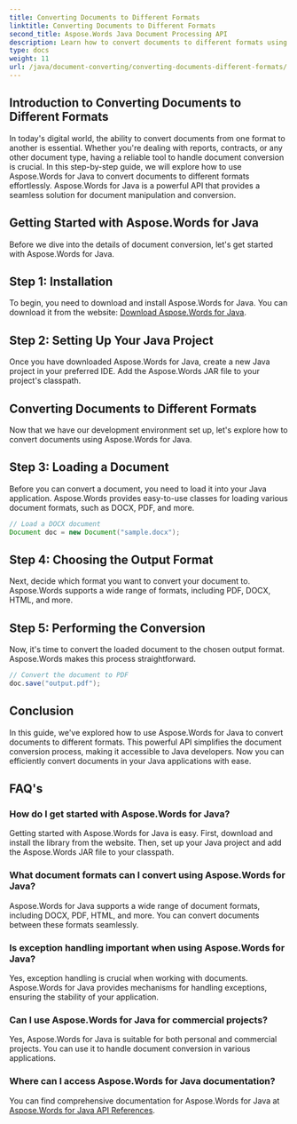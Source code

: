 ```yaml
---
title: Converting Documents to Different Formats
linktitle: Converting Documents to Different Formats
second_title: Aspose.Words Java Document Processing API
description: Learn how to convert documents to different formats using Aspose.Words for Java. Step-by-step guide for efficient document conversion.
type: docs
weight: 11
url: /java/document-converting/converting-documents-different-formats/
---
```


## Introduction to Converting Documents to Different Formats

In today's digital world, the ability to convert documents from one format to another is essential. Whether you're dealing with reports, contracts, or any other document type, having a reliable tool to handle document conversion is crucial. In this step-by-step guide, we will explore how to use Aspose.Words for Java to convert documents to different formats effortlessly. Aspose.Words for Java is a powerful API that provides a seamless solution for document manipulation and conversion.

## Getting Started with Aspose.Words for Java

Before we dive into the details of document conversion, let's get started with Aspose.Words for Java.

## Step 1: Installation

To begin, you need to download and install Aspose.Words for Java. You can download it from the website: [Download Aspose.Words for Java](https://releases.aspose.com/words/java/).

## Step 2: Setting Up Your Java Project

Once you have downloaded Aspose.Words for Java, create a new Java project in your preferred IDE. Add the Aspose.Words JAR file to your project's classpath.

## Converting Documents to Different Formats

Now that we have our development environment set up, let's explore how to convert documents using Aspose.Words for Java.

## Step 3: Loading a Document

Before you can convert a document, you need to load it into your Java application. Aspose.Words provides easy-to-use classes for loading various document formats, such as DOCX, PDF, and more.

```java
// Load a DOCX document
Document doc = new Document("sample.docx");
```

## Step 4: Choosing the Output Format

Next, decide which format you want to convert your document to. Aspose.Words supports a wide range of formats, including PDF, DOCX, HTML, and more.

## Step 5: Performing the Conversion

Now, it's time to convert the loaded document to the chosen output format. Aspose.Words makes this process straightforward.

```java
// Convert the document to PDF
doc.save("output.pdf");
```

## Conclusion

In this guide, we've explored how to use Aspose.Words for Java to convert documents to different formats. This powerful API simplifies the document conversion process, making it accessible to Java developers. Now you can efficiently convert documents in your Java applications with ease.

## FAQ's

### How do I get started with Aspose.Words for Java?

Getting started with Aspose.Words for Java is easy. First, download and install the library from the website. Then, set up your Java project and add the Aspose.Words JAR file to your classpath.

### What document formats can I convert using Aspose.Words for Java?

Aspose.Words for Java supports a wide range of document formats, including DOCX, PDF, HTML, and more. You can convert documents between these formats seamlessly.

### Is exception handling important when using Aspose.Words for Java?

Yes, exception handling is crucial when working with documents. Aspose.Words for Java provides mechanisms for handling exceptions, ensuring the stability of your application.

### Can I use Aspose.Words for Java for commercial projects?

Yes, Aspose.Words for Java is suitable for both personal and commercial projects. You can use it to handle document conversion in various applications.

### Where can I access Aspose.Words for Java documentation?

You can find comprehensive documentation for Aspose.Words for Java at [Aspose.Words for Java API References](https://reference.aspose.com/words/java/).
